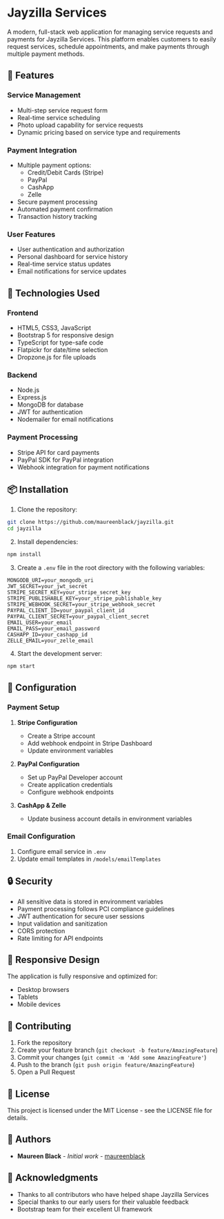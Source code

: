 # Jayzilla Services

A modern, full-stack web application for managing service requests and payments for Jayzilla Services. This platform enables customers to easily request services, schedule appointments, and make payments through multiple payment methods.

## 🌟 Features

### Service Management
- Multi-step service request form
- Real-time service scheduling
- Photo upload capability for service requests
- Dynamic pricing based on service type and requirements

### Payment Integration
- Multiple payment options:
  - Credit/Debit Cards (Stripe)
  - PayPal
  - CashApp
  - Zelle
- Secure payment processing
- Automated payment confirmation
- Transaction history tracking

### User Features
- User authentication and authorization
- Personal dashboard for service history
- Real-time service status updates
- Email notifications for service updates

## 🚀 Technologies Used

### Frontend
- HTML5, CSS3, JavaScript
- Bootstrap 5 for responsive design
- TypeScript for type-safe code
- Flatpickr for date/time selection
- Dropzone.js for file uploads

### Backend
- Node.js
- Express.js
- MongoDB for database
- JWT for authentication
- Nodemailer for email notifications

### Payment Processing
- Stripe API for card payments
- PayPal SDK for PayPal integration
- Webhook integration for payment notifications

## 📦 Installation

1. Clone the repository:
```bash
git clone https://github.com/maureenblack/jayzilla.git
cd jayzilla
```

2. Install dependencies:
```bash
npm install
```

3. Create a `.env` file in the root directory with the following variables:
```env
MONGODB_URI=your_mongodb_uri
JWT_SECRET=your_jwt_secret
STRIPE_SECRET_KEY=your_stripe_secret_key
STRIPE_PUBLISHABLE_KEY=your_stripe_publishable_key
STRIPE_WEBHOOK_SECRET=your_stripe_webhook_secret
PAYPAL_CLIENT_ID=your_paypal_client_id
PAYPAL_CLIENT_SECRET=your_paypal_client_secret
EMAIL_USER=your_email
EMAIL_PASS=your_email_password
CASHAPP_ID=your_cashapp_id
ZELLE_EMAIL=your_zelle_email
```

4. Start the development server:
```bash
npm start
```

## 🔧 Configuration

### Payment Setup
1. **Stripe Configuration**
   - Create a Stripe account
   - Add webhook endpoint in Stripe Dashboard
   - Update environment variables

2. **PayPal Configuration**
   - Set up PayPal Developer account
   - Create application credentials
   - Configure webhook endpoints

3. **CashApp & Zelle**
   - Update business account details in environment variables

### Email Configuration
1. Configure email service in `.env`
2. Update email templates in `/models/emailTemplates`

## 🔒 Security

- All sensitive data is stored in environment variables
- Payment processing follows PCI compliance guidelines
- JWT authentication for secure user sessions
- Input validation and sanitization
- CORS protection
- Rate limiting for API endpoints

## 📱 Responsive Design

The application is fully responsive and optimized for:
- Desktop browsers
- Tablets
- Mobile devices

## 🤝 Contributing

1. Fork the repository
2. Create your feature branch (`git checkout -b feature/AmazingFeature`)
3. Commit your changes (`git commit -m 'Add some AmazingFeature'`)
4. Push to the branch (`git push origin feature/AmazingFeature`)
5. Open a Pull Request

## 📄 License

This project is licensed under the MIT License - see the LICENSE file for details.

## 👥 Authors

- **Maureen Black** - *Initial work* - [maureenblack](https://github.com/maureenblack)

## 🙏 Acknowledgments

- Thanks to all contributors who have helped shape Jayzilla Services
- Special thanks to our early users for their valuable feedback
- Bootstrap team for their excellent UI framework
